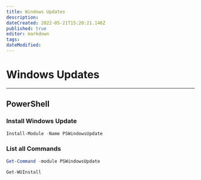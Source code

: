 ```yaml
---
title: Windows Updates
description: 
dateCreated: 2022-05-21T15:28:21.146Z
published: true
editor: markdown
tags: 
dateModified: 
---
```

# Windows Updates


---
## PowerShell
### Install Windows Update
```powershell
Install-Module -Name PSWindowsUpdate
```
### List all Commands
```powershell
Get-Command -module PSWindowsUpdate
```

```powershell
Get-WUInstall
```

